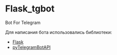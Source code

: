 # Flask_tgbot

Bot For Telegram

Для написания бота использовались библиотеки:
- [Flask](https://github.com/pallets/flask)
- [pyTelegramBotAPI](https://github.com/eternnoir/pyTelegramBotAPI)
